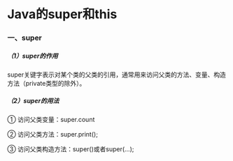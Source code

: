 # Java的super和this

### 一、super

##### （1）super的作用

super关键字表示对某个类的父类的引用，通常用来访问父类的方法、变量、构造方法（private类型的除外）。

##### （2）super的用法

① 访问父类变量：super.count

② 访问父类方法：super.print\(\);

③ 访问父类构造方法：super\(\)或者super\(...\);

